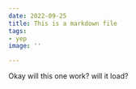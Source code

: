 ```yaml
---
date: 2022-09-25
title: This is a markdown file
tags:
- yep
image: ''

---
```

Okay will this one work? will it load?